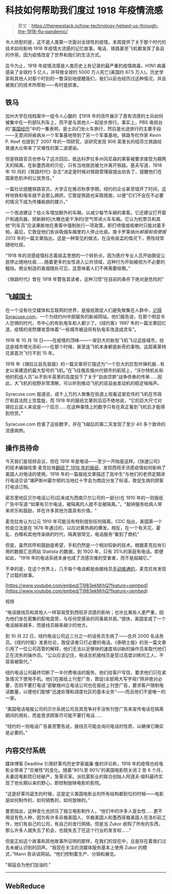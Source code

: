 # 科技如何帮助我们度过 1918 年疫情流感

> 原文：<https://thenewstack.io/how-technology-helped-us-through-the-1918-flu-pandemic/>

令人欣慰的是，这不是人类第一次面对全球性的疫情。本周提供了关于那个时代的技术如何影响 1918 年疫情大流感的记忆故事。电话、铁路甚至飞机都发挥了各自的作用，因为疫情改变了世界和我们的生活方式。

迄今为止，1918 年疫情流感是人类历史上有记录的最严重的疫情病毒，H1N1 病毒感染了全球约 5 亿人，并导致全球约 5000 万人死亡(美国约 67.5 万人)。历史学家和其他人对那个时刻的一瞥深刻地提醒我们，我们以前也经历过这种情况，并且被我们的技术所帮助——有时是损害。

## 铁马

加州大学在线档案中一组令人心酸的【1918 年的信件展示了患有流感的士兵如何被集中在一列部队列车上，而不是与其他人一起徒步旅行。事实上，PBS 电视台的“[美国经历](https://www.pbs.org/video/american-experience-influenza-1918/)”中的一集表明，是士兵们坐火车旅行，然后是长途旅行的主要手段——无意间将疾病从一个军事基地带到了另一个军事基地。铁路专栏作家 Kevin P. Keef 也提到了 2007 年的一项研究，该研究发现 906 英里长的纽芬兰铁路给普通大众带来了灾难性的第二波感染。

但是铁路官员也参与了这次回应。抵达科罗拉多州冈尼森的乘客被要求接受为期两天的隔离。在新墨西哥的贝伦，只有当地居民被允许离开铁路。基夫写道，1918 年 10 月的《铁路时代》杂志“决定是时候对铁路管理层提出劝告了，提醒他们在国家危机中的公民责任。”

一篇社论提醒铁路官员，大学正在推迟秋季学期，纽约的企业甚至错开了时间，这样地铁和电车就不会那么拥挤。它敦促铁路也采取措施，以便“它们不会在不必要的情况下成为传播疾病的媒介。”

一个改进建议？给火车增加额外的车厢，以减少每节车厢的乘客。它还建议打开窗户和通风器，把新鲜的(大概也是干净的)空气带进火车车厢。它认为检票员和其他“列车员”应该果断地在乘客中强制执行一项政策，即打喷嚏或咳嗽时只能对着手帕。最后，它敦促他们告诉吸烟车厢里的人停止吐痰。南卡罗莱纳州*邮报和信使报*2013 年的一篇文章指出，这是一种常见的做法，在没有痰盂的情况下，男性经常随地吐痰。

“1918 年的流感疫情标志着痰盂思想的一个转折点，因为医疗专业人员开始敦促公民停止随地吐痰……随着更多的女性进入公共领域，这种行为开始被视为不必要的粗俗。商业制造的香烟随处可见，这意味着人们不再需要咀嚼。”

《铁路时代》曾在 1918 年警告其读者，这种习惯“在目前的条件下绝对是危险的”

## **飞越国土**

在一个没有社交媒体和互联网的世界，是报纸敦促人们避免聚集在人群中，[记得 Syracuse.com](https://www.syracuse.com/living/2020/03/1918-everybody-stay-inside-and-then-a-big-plane-flew-over-the-city-and-thousands-gathered-to-watch.html)，一个为纽约州中部服务的新闻网站。他们报告说，在那个明显令人恐惧的时代，市中心的有轨电车和人都少了。《纽约客》1997 年的一篇文章回忆道，疫情的突然爆发意味着“一些城市被迫将有轨电车改造成灵车”。


1918 年 10 月 18 日——在疫情的顶峰——一架巨大的新型飞机飞过这座城市，给这座城市增光添彩——在那个时候，甚至连飞机本身都是新奇的事物。这距离莱特兄弟首次飞行不到 15 年。

1918 年《锡拉丘兹先驱报》的一篇文章将它描述为“一个巨大的巨型炸弹机器…有史以来建造的最大型号的飞机。”在飞往俄亥俄州代顿市的航班上，“沃尔特机长和他的机组人员”从不到半英里的高度投下了关于“自由贷款”战争债券的传单……因此，大飞机的视野非常清晰，可以听到推动飞机的双自由发动机的稳定嗡嗡声。

Syracuse.com 报道说，成千上万的人聚集在街道上观看这架宏伟的飞机在市政厅和县法院上空盘旋，而 1918 年的报纸文章则滔滔不绝地说，“它的巨大尺寸对锡拉丘兹人来说是一个启示……在这种事情上的数字只有在真正看到飞机后才能得到欣赏。”

Syracuse.com 检查了这些数字，并在飞越后的第二天发现了至少 40 多个致命的流感病例。

## **操作员待命**

今天我们是视频会议，但在 1918 年是电话——至少一开始是这样。《快速公司》的技术编辑哈里·麦克拉肯[翻阅了 1918 年的报纸](https://www.fastcompany.com/90484820/how-1918s-spanish-flu-outbreak-crushed-the-u-s-telephone-system)，发现西班牙流感疫情如何影响了美国人对电话的使用。1918 年的一篇报纸文章描述了高中生“与他们的老师定期进行电话交谈”堪萨斯州霍尔顿的当地红十字会为商店分发了标语，敦促生病的顾客打电话订购。

密苏里地区贝尔电话公司(后来成为西南贝尔公司的一部分)在 1910 年的一则报纸广告中写道:“如果有贝尔电话，被隔离的人就不会被隔离。”。"敲钟服务给病人带来欢乐和鼓励，并在许多其他方面具有价值。"

麦克拉肯认为公元 1910 年可能没有特别提到任何隔离。CDC 指出，美国第一个检疫立法是在 1878 年通过的，以应对黄热病的爆发。相反，在一个有天花、霍乱、白喉和其他传染病的时代，隔离很常见，电话服务“看到了商机”

但是，虽然欢呼和鼓励是希望，手机仍然是一个相对较新的技术。根据麦克拉肯引用的数据汇总网站 Statista 的数据，到 1920 年，只有 35%的家庭有电话。即便如此，“1918 年的电话系统本身也成了流感灾难的受害者，而不是超越它。”

不幸的是，在这个世界上，几乎每个电话都是由接线员[手动接通的](https://www.youtube.com/watch?v=Tl983ekMrhQ)，麦克拉肯发现了过载的故事。

[https://www.youtube.com/embed/Tl983ekMrhQ?feature=oembed](https://www.youtube.com/embed/Tl983ekMrhQ?feature=oembed)

视频

“电话接线员和其他人一样容易受到西班牙流感的影响；也许比某些人更严重，因为他们坐在密集的配电盘旁，与任何受感染的同事肩并肩。”很快，美国变成了一个电话越来越多，而接线员越来越少的地方。

到 10 月 22 日，纽约电话公司近三分之一的话务员生病了——总共 2000 名话务员。《纽约时报》发表社论，敦促读者只打必要的电话。《泰晤士报》的另一篇文章引用了一位公司高管的解释，他们无法以足够快的速度培训新的操作员来取代他们正在流失的操作员。“公众应该记住，电话总机接线员是受过高度训练的工人，不容易被取代。”

纽约电话公司最终切断了一半付费电话的服务。他们给客户写信，要求他们只在紧急情况下使用手机。他们在报纸上刊登广告，敦促(全部用大写字母)“除非绝对必要，否则不要打电话”密歇根州立电话公司也在报纸上刊登广告，要求客户限制电话数量，以便他们能够“迅速处理和调度社区的基本业务”——而且他们不是唯一的一家。

“美国电话电报公司的贝尔系统公司及其竞争对手没有刊登广告来宣传电话在隔离期间的用处，而是恳求顾客尽可能不要打电话……

“纽约的一则电话广告甚至警告说，接线员可能会询问电话的性质，以确保它确实是必要的。”

## **内容交付系统**

媒体博客 Deadline 引用好莱坞历史学家威廉·曼的评论称，1918 年的疫情也给电影业带来了“灾难性”的变化。随着“80%至 90%”的美国电影院关闭 2 至 6 个月，夫妻店电影院已经破产，急需买家。派拉蒙影业的联合创始人阿道夫·祖科最终实现了他长期以来的野心，即控制放映电影的影院。

“这是好莱坞诞生的时候，这是定义美国电影业的所有结构都到位的时候——电影是如何制作的，如何销售的，如何放映的。”

曼恩指出，这种变化也挤压了独立电影制作人，“他们中的许多人是女性……更不用说有色人种，因为有许多非裔美国人、华裔美国人和墨西哥裔美国人在洛杉矶工作，他们有自己的公司，有自己的发行网络。但是当 Zukor 收购了所有的东西，那么许多人就失去了机会，也就失去了在这个行业的发言权……”

但是正如这个故事和其他故事所证明的那样，在我们的现在中，总是存在着我们过去未被认识到的回声。“我现在关注的流媒体服务基本上使用 Zukor 的模式，”Mann 告诉该网站。“他们控制着生产、分销和展览。

"祖寇会为他们加油的."

* * *

## WebReduce

<svg xmlns:xlink="http://www.w3.org/1999/xlink" viewBox="0 0 68 31" version="1.1"><title>Group</title> <desc>Created with Sketch.</desc></svg>